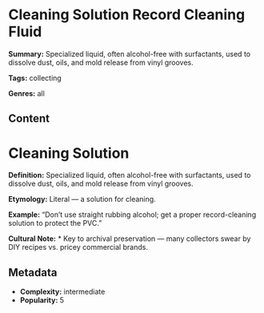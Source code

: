 # Cleaning Solution Record Cleaning Fluid

**Summary:** Specialized liquid, often alcohol-free with surfactants, used to dissolve dust, oils, and mold release from vinyl grooves.

**Tags:** collecting

**Genres:** all

## Content

# Cleaning Solution

**Definition:** Specialized liquid, often alcohol-free with surfactants, used to dissolve dust, oils, and mold release from vinyl grooves.

**Etymology:** Literal — a solution for cleaning.

**Example:** “Don’t use straight rubbing alcohol; get a proper record-cleaning solution to protect the PVC.”

**Cultural Note:** * Key to archival preservation — many collectors swear by DIY recipes vs. pricey commercial brands.

## Metadata

- **Complexity:** intermediate
- **Popularity:** 5
